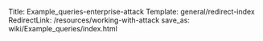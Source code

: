 Title: Example_queries-enterprise-attack
Template: general/redirect-index
RedirectLink: /resources/working-with-attack
save_as: wiki/Example_queries/index.html